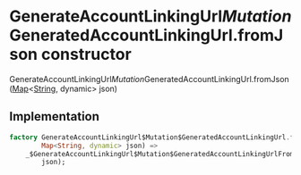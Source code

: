 


# GenerateAccountLinkingUrl$Mutation$GeneratedAccountLinkingUrl.fromJson constructor







GenerateAccountLinkingUrl$Mutation$GeneratedAccountLinkingUrl.fromJson([Map](https://api.flutter.dev/flutter/dart-core/Map-class.html)&lt;[String](https://api.flutter.dev/flutter/dart-core/String-class.html), dynamic> json)





## Implementation

```dart
factory GenerateAccountLinkingUrl$Mutation$GeneratedAccountLinkingUrl.fromJson(
        Map<String, dynamic> json) =>
    _$GenerateAccountLinkingUrl$Mutation$GeneratedAccountLinkingUrlFromJson(
        json);
```







